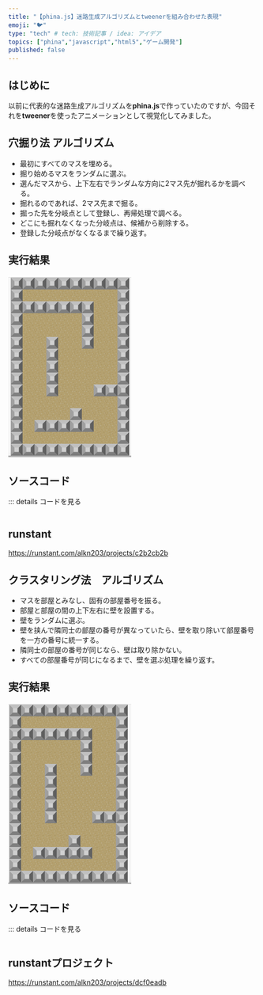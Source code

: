 ```yaml
---
title: "【phina.js】迷路生成アルゴリズムとtweenerを組み合わせた表現"
emoji: "🐦"
type: "tech" # tech: 技術記事 / idea: アイデア
topics: ["phina","javascript","html5","ゲーム開発"]
published: false
---
```


## はじめに
以前に代表的な迷路生成アルゴリズムを**phina.js**で作っていたのですが、今回それを**tweener**を使ったアニメーションとして視覚化してみました。

## 穴掘り法 アルゴリズム
* 最初にすべてのマスを埋める。
* 掘り始めるマスをランダムに選ぶ。
* 選んだマスから、上下左右でランダムな方向に2マス先が掘れるかを調べる。
* 掘れるのであれば、2マス先まで掘る。
* 掘った先を分岐点として登録し、再帰処理で調べる。
* どこにも掘れなくなった分岐点は、候補から削除する。
* 登録した分岐点がなくなるまで繰り返す。

## 実行結果
![floodfill.gif](/images/floodfill.gif)

## ソースコード
::: details コードを見る
```js

```

## runstant
https://runstant.com/alkn203/projects/c2b2cb2b

## クラスタリング法　アルゴリズム
* マスを部屋とみなし、固有の部屋番号を振る。
* 部屋と部屋の間の上下左右に壁を設置する。
* 壁をランダムに選ぶ。
* 壁を挟んで隣同士の部屋の番号が異なっていたら、壁を取り除いて部屋番号を一方の番号に統一する。
* 隣同士の部屋の番号が同じなら、壁は取り除かない。
* すべての部屋番号が同じになるまで、壁を選ぶ処理を繰り返す。

## 実行結果
![scanlineseedfill.gif](/images/scanlineseedfill.gif)

## ソースコード
::: details コードを見る
```js


```

## runstantプロジェクト
https://runstant.com/alkn203/projects/dcf0eadb

